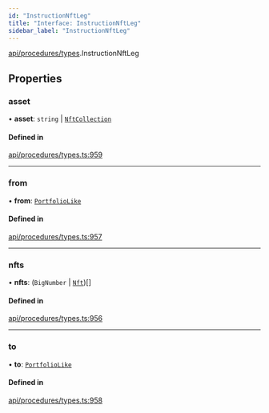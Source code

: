 ```yaml
---
id: "InstructionNftLeg"
title: "Interface: InstructionNftLeg"
sidebar_label: "InstructionNftLeg"
---
```


[api/procedures/types](../../../../../modules/API/Procedures/Types/Types.md).InstructionNftLeg

## Properties

### asset

• **asset**: `string` \| [`NftCollection`](../../../../../classes/API/Entities/Asset/NonFungible/NftCollection/NftCollection.md)

#### Defined in

[api/procedures/types.ts:959](https://github.com/PolymeshAssociation/polymesh-sdk/blob/995f17653/src/api/procedures/types.ts#L959)

___

### from

• **from**: [`PortfolioLike`](../../../../../modules/API/Entities/Types/Types.md#portfoliolike)

#### Defined in

[api/procedures/types.ts:957](https://github.com/PolymeshAssociation/polymesh-sdk/blob/995f17653/src/api/procedures/types.ts#L957)

___

### nfts

• **nfts**: (`BigNumber` \| [`Nft`](../../../../../classes/API/Entities/Asset/NonFungible/Nft/Nft.md))[]

#### Defined in

[api/procedures/types.ts:956](https://github.com/PolymeshAssociation/polymesh-sdk/blob/995f17653/src/api/procedures/types.ts#L956)

___

### to

• **to**: [`PortfolioLike`](../../../../../modules/API/Entities/Types/Types.md#portfoliolike)

#### Defined in

[api/procedures/types.ts:958](https://github.com/PolymeshAssociation/polymesh-sdk/blob/995f17653/src/api/procedures/types.ts#L958)
